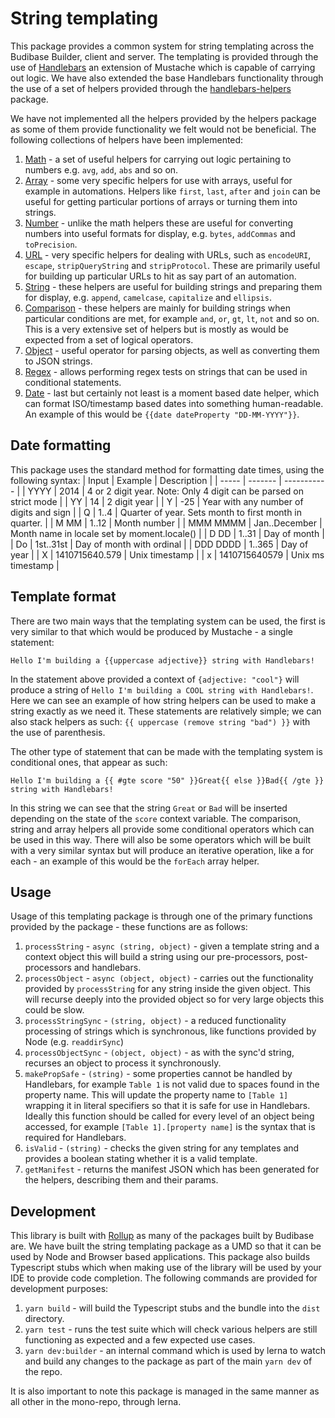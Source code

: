 # String templating

This package provides a common system for string templating across the Budibase Builder, client and server.
The templating is provided through the use of [Handlebars](https://handlebarsjs.com/) an extension of Mustache
which is capable of carrying out logic. We have also extended the base Handlebars functionality through the use
of a set of helpers provided through the [handlebars-helpers](https://github.com/budibase/handlebars-helpers) package.

We have not implemented all the helpers provided by the helpers package as some of them provide functionality
we felt would not be beneficial. The following collections of helpers have been implemented:

1. [Math](https://github.com/budibase/handlebars-helpers/tree/master#math) - a set of useful helpers for
   carrying out logic pertaining to numbers e.g. `avg`, `add`, `abs` and so on.
2. [Array](https://github.com/budibase/handlebars-helpers/tree/master#array) - some very specific helpers
   for use with arrays, useful for example in automations. Helpers like `first`, `last`, `after` and `join`
   can be useful for getting particular portions of arrays or turning them into strings.
3. [Number](https://github.com/budibase/handlebars-helpers/tree/master#number) - unlike the math helpers these
   are useful for converting numbers into useful formats for display, e.g. `bytes`, `addCommas` and `toPrecision`.
4. [URL](https://github.com/budibase/handlebars-helpers/tree/master#url) - very specific helpers for dealing with URLs,
   such as `encodeURI`, `escape`, `stripQueryString` and `stripProtocol`. These are primarily useful
   for building up particular URLs to hit as say part of an automation.
5. [String](https://github.com/budibase/handlebars-helpers/tree/master#string) - these helpers are useful for building
   strings and preparing them for display, e.g. `append`, `camelcase`, `capitalize` and `ellipsis`.
6. [Comparison](https://github.com/budibase/handlebars-helpers/tree/master#comparison) - these helpers are mainly for
   building strings when particular conditions are met, for example `and`, `or`, `gt`, `lt`, `not` and so on. This is a very
   extensive set of helpers but is mostly as would be expected from a set of logical operators.
7. [Object](https://github.com/budibase/handlebars-helpers/tree/master#object) - useful operator for parsing objects, as well
   as converting them to JSON strings.
8. [Regex](https://github.com/budibase/handlebars-helpers/tree/master#regex) - allows performing regex tests on strings that
   can be used in conditional statements.
9. [Date](https://github.com/helpers/helper-date) - last but certainly not least is a moment based date helper, which can
   format ISO/timestamp based dates into something human-readable. An example of this would be `{{date dateProperty "DD-MM-YYYY"}}`.

## Date formatting

This package uses the standard method for formatting date times, using the following syntax:
| Input | Example | Description |
| ----- | ------- | ----------- |
| YYYY | 2014 | 4 or 2 digit year. Note: Only 4 digit can be parsed on strict mode |
| YY | 14 | 2 digit year |
| Y | -25 | Year with any number of digits and sign |
| Q | 1..4 | Quarter of year. Sets month to first month in quarter. |
| M MM | 1..12 | Month number |
| MMM MMMM | Jan..December | Month name in locale set by moment.locale() |
| D DD | 1..31 | Day of month |
| Do | 1st..31st | Day of month with ordinal |
| DDD DDDD | 1..365 | Day of year |
| X | 1410715640.579 | Unix timestamp |
| x | 1410715640579 | Unix ms timestamp |

## Template format

There are two main ways that the templating system can be used, the first is very similar to that which
would be produced by Mustache - a single statement:

```
Hello I'm building a {{uppercase adjective}} string with Handlebars!
```

In the statement above provided a context of `{adjective: "cool"}` will produce a string of `Hello I'm building a COOL string with Handlebars!`.
Here we can see an example of how string helpers can be used to make a string exactly as we need it. These statements are relatively
simple; we can also stack helpers as such: `{{ uppercase (remove string "bad") }}` with the use of parenthesis.

The other type of statement that can be made with the templating system is conditional ones, that appear as such:

```
Hello I'm building a {{ #gte score "50" }}Great{{ else }}Bad{{ /gte }} string with Handlebars!
```

In this string we can see that the string `Great` or `Bad` will be inserted depending on the state of the
`score` context variable. The comparison, string and array helpers all provide some conditional operators which can be used
in this way. There will also be some operators which will be built with a very similar syntax but will produce an
iterative operation, like a for each - an example of this would be the `forEach` array helper.

## Usage

Usage of this templating package is through one of the primary functions provided by the package - these functions are
as follows:

1. `processString` - `async (string, object)` - given a template string and a context object this will build a string
   using our pre-processors, post-processors and handlebars.
2. `processObject` - `async (object, object)` - carries out the functionality provided by `processString` for any string
   inside the given object. This will recurse deeply into the provided object so for very large objects this could be slow.
3. `processStringSync` - `(string, object)` - a reduced functionality processing of strings which is synchronous, like
   functions provided by Node (e.g. `readdirSync`)
4. `processObjectSync` - `(object, object)` - as with the sync'd string, recurses an object to process it synchronously.
5. `makePropSafe` - `(string)` - some properties cannot be handled by Handlebars, for example `Table 1` is not valid due
   to spaces found in the property name. This will update the property name to `[Table 1]` wrapping it in literal
   specifiers so that it is safe for use in Handlebars. Ideally this function should be called for every level of an object
   being accessed, for example `[Table 1].[property name]` is the syntax that is required for Handlebars.
6. `isValid` - `(string)` - checks the given string for any templates and provides a boolean stating whether it is a valid
   template.
7. `getManifest` - returns the manifest JSON which has been generated for the helpers, describing them and their params.

## Development

This library is built with [Rollup](https://rollupjs.org/guide/en/) as many of the packages built by Budibase are. We have
built the string templating package as a UMD so that it can be used by Node and Browser based applications. This package also
builds Typescript stubs which when making use of the library will be used by your IDE to provide code completion. The following
commands are provided for development purposes:

1. `yarn build` - will build the Typescript stubs and the bundle into the `dist` directory.
2. `yarn test` - runs the test suite which will check various helpers are still functioning as
   expected and a few expected use cases.
3. `yarn dev:builder` - an internal command which is used by lerna to watch and build any changes
   to the package as part of the main `yarn dev` of the repo.

It is also important to note this package is managed in the same manner as all other in the mono-repo,
through lerna.
